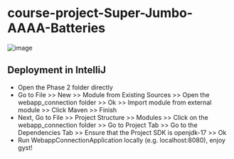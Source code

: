 # course-project-Super-Jumbo-AAAA-Batteries
![image](https://user-images.githubusercontent.com/76668055/140856553-779c3c45-31f9-47ce-acd1-5a59859b6b9b.png)

## Deployment in IntelliJ
- Open the Phase 2 folder directly
- Go to File >> New >> Module from Existing Sources >> Open the webapp_connection folder >> Ok >> Import module from external module >> Click Maven >> Finish
- Next, Go to File >> Project Structure >> Modules >> Click on the webapp_connection folder >> Go to Project Tab >> Go to the Dependencies Tab >> Ensure that the Project SDK is openjdk-17 >> Ok
- Run WebappConnectionApplication locally (e.g. localhost:8080), enjoy gyst!

